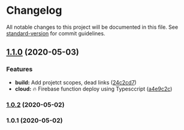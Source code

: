 # Changelog

All notable changes to this project will be documented in this file. See [standard-version](https://github.com/conventional-changelog/standard-version) for commit guidelines.

## [1.1.0](https://github.com/avimehenwal/mydocs/compare/v1.0.2...v1.1.0) (2020-05-03)


### Features

* **build:** Add projetct scopes, dead links ([24c2cd7](https://github.com/avimehenwal/mydocs/commit/24c2cd74e2fa956deea6ddda266e938d4c2a0748))
* **cloud:** :fire: Firebase function deploy using Typesccript ([a4e9c2c](https://github.com/avimehenwal/mydocs/commit/a4e9c2c67bbaf5eff45baacfbb8ed3073fafb861))

### [1.0.2](https://github.com/avimehenwal/mydocs/compare/v1.0.1...v1.0.2) (2020-05-02)

### 1.0.1 (2020-05-02)
